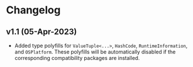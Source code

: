 # Changelog

## v1.1 (05-Apr-2023)

- Added type polyfills for `ValueTuple<...>`, `HashCode`, `RuntimeInformation`, and `OSPlatform`. These polyfills will be automatically disabled if the corresponding compatibility packages are installed.